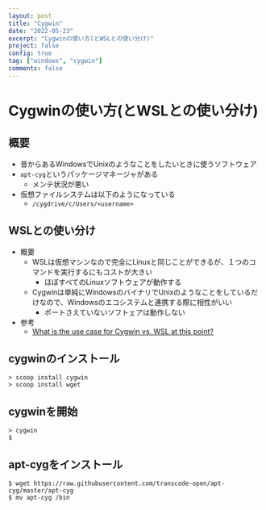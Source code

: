 ```yaml
---
layout: post
title: "Cygwin"
date: "2022-05-23"
excerpt: "Cygwinの使い方(とWSLとの使い分け)"
project: false
config: true
tag: ["windows", "cygwin"]
comments: false
---
```


# Cygwinの使い方(とWSLとの使い分け)

## 概要
 - 昔からあるWindowsでUnixのようなことをしたいときに使うソフトウェア
 - `apt-cyg`というパッケージマネージャがある
   - メンテ状況が悪い
 - 仮想ファイルシステムは以下のようになっている
   - `/cygdrive/c/Users/<username>`

## WSLとの使い分け
 - 概要
   - WSLは仮想マシンなので完全にLinuxと同じことができるが、１つのコマンドを実行するにもコストが大きい
     - ほぼすべてのLinuxソフトウェアが動作する
   - Cygwinは単純にWindowsのバイナリでUnixのようなことをしているだけなので、Windowsのエコシステムと連携する際に相性がいい
     - ポートさえていないソフトェアは動作しない
 - 参考
   - [What is the use case for Cygwin vs. WSL at this point?](https://news.ycombinator.com/item?id=19181298)

## cygwinのインストール

```console
> scoop install cygwin
> scoop install wget
````

## cygwinを開始

```console
> cygwin
$ 
```

## apt-cygをインストール

```console
$ wget https://raw.githubusercontent.com/transcode-open/apt-cyg/master/apt-cyg
$ mv apt-cyg /bin
```
